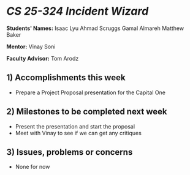 # *CS 25-324 Incident Wizard*

**Students' Names:**
Isaac Lyu
Ahmad Scruggs
Gamal Almareh
Matthew Baker

**Mentor:**
Vinay Soni

**Faculty Advisor:**
Tom Arodz

## 1) Accomplishments this week ##
   - Prepare a Project Proposal presentation for the Capital One 

## 2) Milestones to be completed next week ##
   - Present the presentation and start the proposal
   - Meet with Vinay to see if we can get any critiques

## 3) Issues, problems or concerns ##
   - None for now
   

